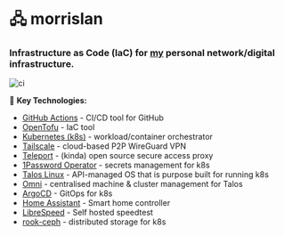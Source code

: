 # 🖧 morrislan

### Infrastructure as Code (IaC) for [my](https://maxmorris.io) personal network/digital infrastructure.
![ci](https://github.com/MorrisLAN/morrislan/actions/workflows/ci.yaml/badge.svg?branch=main)

🔧 **Key Technologies:**

- [GitHub Actions](https://github.com/features/actions) - CI/CD tool for GitHub
- [OpenTofu](https://opentofu.org/) - IaC tool
- [Kubernetes (k8s)](https://kubernetes.io/) - workload/container orchestrator
- [Tailscale](https://tailscale.com/) - cloud-based P2P WireGuard VPN
- [Teleport](https://goteleport.com/) - (kinda) open source secure access proxy
- [1Password Operator](https://developer.1password.com/docs/k8s/k8s-operator/) - secrets management for k8s
- [Talos Linux](https://www.talos.dev/) - API-managed OS that is purpose built for running k8s
- [Omni](https://omni.siderolabs.com/) - centralised machine & cluster management for Talos
- [ArgoCD](https://argo-cd.readthedocs.io/en/stable/) - GitOps for k8s
- [Home Assistant](https://www.home-assistant.io/) - Smart home controller
- [LibreSpeed](https://github.com/librespeed/speedtest) - Self hosted speedtest
- [rook-ceph](https://rook.io/) - distributed storage for k8s
